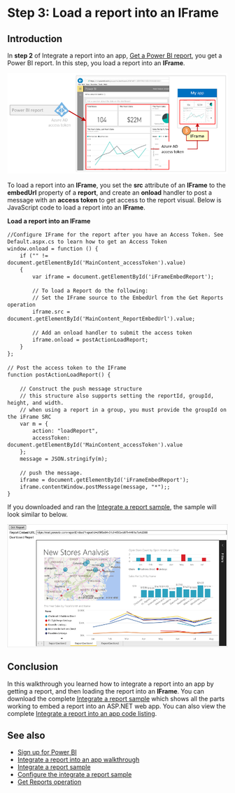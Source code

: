 <properties
   pageTitle="Load a Power BI report into an IFrame"
   description="Walkthrough to Integrate a report into an app - Load a report into an IFrame"
   services="powerbi"
   documentationCenter=""
   authors="dvana"
   manager="mblythe"
   backup=""
   editor=""
   tags=""
   qualityFocus="monitoring"
   qualityDate=""/>

<tags
   ms.service="powerbi"
   ms.devlang="NA"
   ms.topic="get-started-article"
   ms.tgt_pltfrm="NA"
   ms.workload="powerbi"
   ms.date="08/23/2016"
   ms.author="derrickv"/>

# Step 3: Load a report into an IFrame

## Introduction

In **step 2** of Integrate a report into an app, [Get a Power BI report](powerbi-developer-integrate-report-get-report.md), you get a Power BI report. In this step, you load a report into an **IFrame**.

![](media\powerbi-developer-integrate-report\integrate-report-load-report-iframe.png)

To load a report into an **IFrame**, you set the **src** attribute of an **IFrame** to the **embedUrl** property of a **report**, and create an **onload** handler to post a message with an **access token** to get access to the report visual. Below is JavaScript code to load a report into an **IFrame**.

**Load a report into an IFrame**

```
//Configure IFrame for the report after you have an Access Token. See Default.aspx.cs to learn how to get an Access Token
window.onload = function () {
    if ("" != document.getElementById('MainContent_accessToken').value)
    {
        var iframe = document.getElementById('iFrameEmbedReport');

        // To load a Report do the following:
        // Set the IFrame source to the EmbedUrl from the Get Reports operation
        iframe.src = document.getElementById('MainContent_ReportEmbedUrl').value;

        // Add an onload handler to submit the access token
        iframe.onload = postActionLoadReport;
    }
};

// Post the access token to the IFrame
function postActionLoadReport() {

    // Construct the push message structure
    // this structure also supports setting the reportId, groupId, height, and width.
    // when using a report in a group, you must provide the groupId on the iFrame SRC
    var m = {
        action: "loadReport",
        accessToken: document.getElementById('MainContent_accessToken').value
    };
    message = JSON.stringify(m);

    // push the message.
    iframe = document.getElementById('iFrameEmbedReport');
    iframe.contentWindow.postMessage(message, "*");;
}
```

If you downloaded and ran the [Integrate a report sample](https://github.com/Microsoft/PowerBI-CSharp/tree/master/samples/webforms/integrate-report-web-app), the sample will look similar to below.

![](media\powerbi-developer-integrate-report\integrate-report-sample.png)

## Conclusion
In this walkthrough you learned how to integrate a report into an app by getting a report, and then loading the report into an **IFrame**. You can download the complete [Integrate a report sample](https://github.com/Microsoft/PowerBI-CSharp/tree/master/samples/webforms/integrate-report-web-app)  which shows all the parts working to embed a report into an ASP.NET web app. You can also view the complete [Integrate a report into an app code listing](powerbi-developer-integrate-report-code.md).

## See also
-	[Sign up for Power BI](powerbi-admin-free-with-custom-azure-directory.md)
-	[Integrate a report into an app walkthrough](powerbi-developer-integrate-report.md)
-	[Integrate a report sample](https://github.com/Microsoft/PowerBI-CSharp/tree/master/samples/webforms/integrate-report-web-app)
-	[Configure the integrate a report sample](powerbi-developer-integrate-report-register.md#configure-sample)
-	[Get Reports operation](https://msdn.microsoft.com/library/mt634543.aspx)
